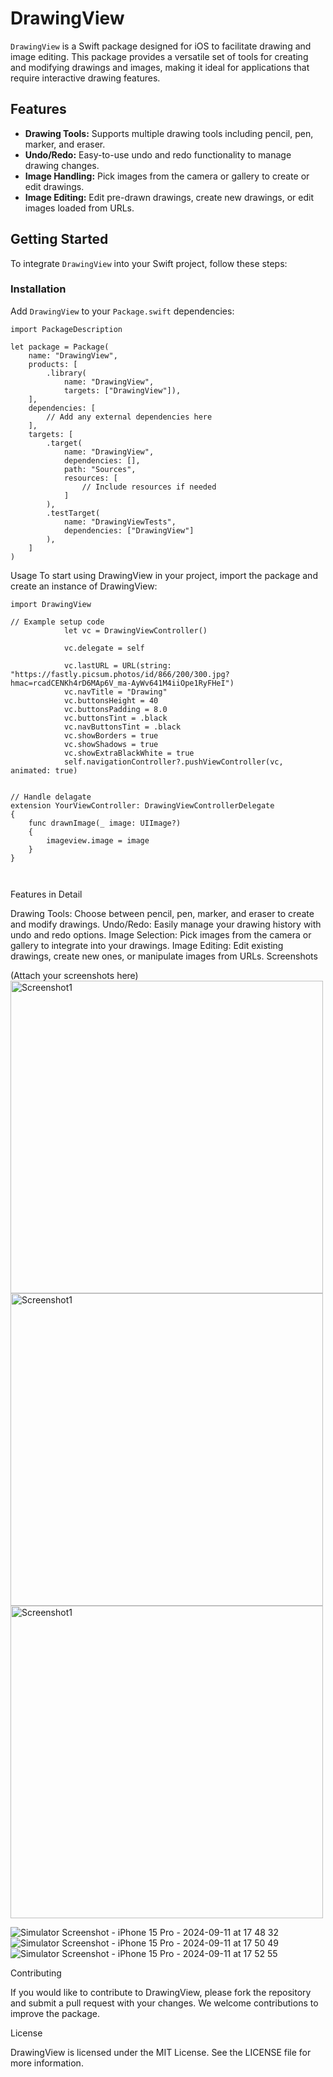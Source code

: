 # DrawingView

`DrawingView` is a Swift package designed for iOS to facilitate drawing and image editing. This package provides a versatile set of tools for creating and modifying drawings and images, making it ideal for applications that require interactive drawing features.

## Features

- **Drawing Tools:** Supports multiple drawing tools including pencil, pen, marker, and eraser.
- **Undo/Redo:** Easy-to-use undo and redo functionality to manage drawing changes.
- **Image Handling:** Pick images from the camera or gallery to create or edit drawings.
- **Image Editing:** Edit pre-drawn drawings, create new drawings, or edit images loaded from URLs.

## Getting Started

To integrate `DrawingView` into your Swift project, follow these steps:

### Installation

Add `DrawingView` to your `Package.swift` dependencies:

```
import PackageDescription

let package = Package(
    name: "DrawingView",
    products: [
        .library(
            name: "DrawingView",
            targets: ["DrawingView"]),
    ],
    dependencies: [
        // Add any external dependencies here
    ],
    targets: [
        .target(
            name: "DrawingView",
            dependencies: [],
            path: "Sources",
            resources: [
                // Include resources if needed
            ]
        ),
        .testTarget(
            name: "DrawingViewTests",
            dependencies: ["DrawingView"]
        ),
    ]
)
```

Usage
To start using DrawingView in your project, import the package and create an instance of DrawingView:

```
import DrawingView

// Example setup code
            let vc = DrawingViewController()

            vc.delegate = self
            
            vc.lastURL = URL(string: "https://fastly.picsum.photos/id/866/200/300.jpg?hmac=rcadCENKh4rD6MAp6V_ma-AyWv641M4iiOpe1RyFHeI")
            vc.navTitle = "Drawing"
            vc.buttonsHeight = 40
            vc.buttonsPadding = 8.0
            vc.buttonsTint = .black
            vc.navButtonsTint = .black
            vc.showBorders = true
            vc.showShadows = true
            vc.showExtraBlackWhite = true
            self.navigationController?.pushViewController(vc, animated: true)
        

// Handle delagate
extension YourViewController: DrawingViewControllerDelegate 
{
    func drawnImage(_ image: UIImage?)
    {
        imageview.image = image
    }
}



```


Features in Detail


Drawing Tools: Choose between pencil, pen, marker, and eraser to create and modify drawings.
Undo/Redo: Easily manage your drawing history with undo and redo options.
Image Selection: Pick images from the camera or gallery to integrate into your drawings.
Image Editing: Edit existing drawings, create new ones, or manipulate images from URLs.
Screenshots


(Attach your screenshots here)
<img src="https://github.com/user-attachments/assets/9b1c0baa-e491-4b20-ab09-77dfb9c6672f" alt="Screenshot1" width="auto" height="500"/>
<img src="https://github.com/user-attachments/assets/87d53777-4628-469b-8d97-09fcf29fc036" alt="Screenshot1" width="auto" height="500"/>
<img src="https://github.com/user-attachments/assets/ec22462f-5afb-40fa-80fc-9506fd651a9d" alt="Screenshot1" width="auto" height="500"/>


![Simulator Screenshot - iPhone 15 Pro - 2024-09-11 at 17 48 32](https://github.com/user-attachments/assets/9b1c0baa-e491-4b20-ab09-77dfb9c6672f)
![Simulator Screenshot - iPhone 15 Pro - 2024-09-11 at 17 50 49](https://github.com/user-attachments/assets/87d53777-4628-469b-8d97-09fcf29fc036)
![Simulator Screenshot - iPhone 15 Pro - 2024-09-11 at 17 52 55](https://github.com/user-attachments/assets/ec22462f-5afb-40fa-80fc-9506fd651a9d)

Contributing

If you would like to contribute to DrawingView, please fork the repository and submit a pull request with your changes. We welcome contributions to improve the package.

License

DrawingView is licensed under the MIT License. See the LICENSE file for more information.
